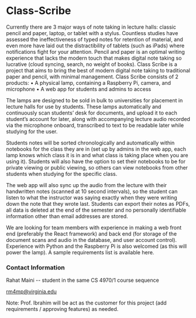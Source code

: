 # Class-Scribe

Currently there are 3 major ways of note taking in lecture halls: classic pencil and paper, laptop, or tablet with a stylus. Countless studies have assessed the ineffectiveness of typed notes for retention of material, and even more have laid out the distractibility of tablets (such as iPads) where notifications fight for your attention. Pencil and paper is an optimal writing experience that lacks the modern touch that makes digital note taking so lucrative (cloud syncing, search, no weight of books). Class Scribe is a project that aims to bring the best of modern digital note taking to traditional paper and pencil, with minimal management. Class Scribe consists of 2 products:
• A physical lamp, containing a Raspberry Pi, camera, and microphone
• A web app for students and admins to access

The lamps are designed to be sold in bulk to universities for placement in lecture halls for use by students. These lamps automatically and continuously scan students’ desk for documents, and upload it to each student’s account for later, along with accompanying lecture audio recorded via the microphone onboard, transcribed to text to be readable later while studying for the user.

Students notes will be sorted chronologically and automatically within notebooks for the class they are in (set up by admins in the web app, each lamp knows which class it is in and what class is taking place when you are using it). Students will also have the option to set their notebooks to be for private viewing or public viewing, so others can view notebooks from other students when studying for the specific class.

The web app will also sync up the audio from the lecture with their handwritten notes (scanned at 10 second intervals), so the student can listen to what the instructor was saying exactly when they were writing down the note that they wrote last. Students can export their notes as PDFs, all data is deleted at the end of the semester and no personally identifiable information other than email addresses are stored.

We are looking for team members with experience in making a web front end (preferably the React framework) and back end (for storage of the document scans and audio in the database, and user account control). Experience with Python and the Raspberry Pi is also welcomed (as this will power the lamp). A sample requirements list is available here.


### Contact Information

Rahat Maini -- student in the same CS 4970/1 course sequence

rm4mp@virginia.edu

Note: Prof. Ibrahim will be act as the customer for this project (add requirements / approving features) as needed.
